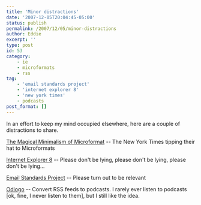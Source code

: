 ```yaml
---
title: 'Minor distractions'
date: '2007-12-05T20:04:45-05:00'
status: publish
permalink: /2007/12/05/minor-distractions
author: Eddie
excerpt: ''
type: post
id: 53
category:
    - ie
    - microformats
    - rss
tag:
    - 'email standards project'
    - 'internet explorer 8'
    - 'new york times'
    - podcasts
post_format: []
---
```

In an effort to keep my mind occupied elsewhere, here are a couple of distractions to share.

[The Magical Minimalism of Microformat](http://open.blogs.nytimes.com/2007/12/05/the-magical-minimalism-of-microformats/) -- The New York Times tipping their hat to Microformats

[Internet Explorer 8](http://blogs.msdn.com/ie/archive/2007/12/05/internet-explorer-8.aspx) -- Please don't be lying, please don't be lying, please don't be lying...

[Email Standards Project](http://www.email-standards.org/) -- Please turn out to be relevant

[Odiogo](http://odiogo.com/) -- Convert RSS feeds to podcasts. I rarely ever listen to podcasts \[ok, fine, I never listen to them\], but I still like the idea.